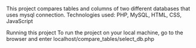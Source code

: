 This project compares tables and columns of two different databases that uses mysql connection.
Technologies used: PHP, MySQL, HTML, CSS, JavaScript

Running this project
To run the project on your local machine, go to the browser and enter localhost/compare_tables/select_db.php
